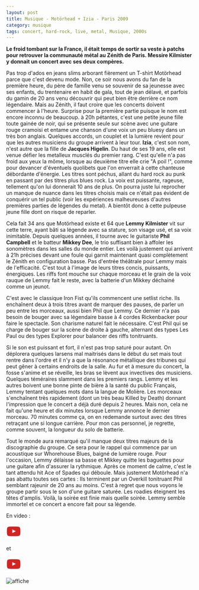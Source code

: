 ```yaml
---
layout: post
title: Musique - Motörhead + Izia - Paris 2009
category: musique
tags: concert, hard-rock, live, metal, Musique, 2000s
---
```


**Le froid tombant sur la France, il était temps de sortir sa veste à patchs pour retrouver la communauté métal au Zénith de Paris. Messire Kilmister y donnait un concert avec ses deux compères.**

Pas trop d'ados en jeans slims arborant fièrement un T-shirt Motörhead parce que c'est devenu mode. Non, ce soir nous avons du fan de la première heure, du père de famille venu se souvenir de sa jeunesse avec ses enfants, du trentenaire en habit de gala, tout de jean délavé, et parfois du gamin de 20 ans venu découvrir qui peut bien être derrière ce nom légendaire.
Mais au Zénith, il faut croire que les concerts doivent commencer à l'heure. Surprise pour la première partie puisque le nom est encore inconnu de beaucoup. à 20h pétantes, c'est une petite jeune fille toute gainée de noir, qui se présente seule sur scène avec une guitare rouge cramoisi et entame une chanson d'une voix un peu bluesy dans un très bon anglais. Quelques accords, un couplet et la lumière revient pour que les autres musiciens du groupe arrivent à leur tour. **Izia**, c'est son nom, n'est autre que la fille de **Jacques Higelin**. Du haut de ses 19 ans, elle est venue défier les metalleux musclés du premier rang. C'est qu'elle n'a pas froid aux yeux la môme, lorsque au deuxième titre elle crie "A poil !", comme pour devancer d'éventuels quolibets que l'on enverrait à cette chanteuse débordante d'énergie. Les titres sont péchus, allant du hard rock au punk en passant par des titres plus blues rock. La voix est puissante, rageuse, tellement qu'on lui donnerait 10 ans de plus. On pourra juste lui reprocher un manque de nuance dans les titres choisis mais ce n'était pas évident de conquérir un tel public (voir les expériences malheureuses d'autres premières parties de légendes du metal). A bientôt donc à cette pulpeuse jeune fille dont on risque de reparler.

Cela fait 34 ans que Motörhead existe et 64 que **Lemmy Kilmister** vit sur cette terre, ayant bâti sa légende avec sa stature, son visage usé, et sa voix inimitable. Depuis quelques années, il tourne avec le guitariste **Phil Campbell** et le batteur **Mikkey Dee**, le trio suffisant bien à affoler les sonomètres dans les salles du monde entier. Les voilà justement qui arrivent à 21h précises devant une foule qui garnit maintenant quasi complètement le Zénith en configuration basse. Pas d'entrée théâtrale pour Lemmy mais de l'efficacité. C'est tout à l'image de leurs titres concis, puissants, énergiques. Les riffs font mouche sur chaque morceau et le grain de la voix rauque de Lemmy fait le reste, avec la batterie d'un Mikkey déchainé comme un jeunot.

C'est avec le classique Iron Fist qu'ils commencent une setlist riche. Ils enchaînent deux à trois titres avant de marquer des pauses, de parler un peu entre les morceaux, aussi bien Phil que Lemmy. Ce dernier n'a pas besoin de bouger avec sa légendaire basse à 4 cordes Rickenbacker pour faire le spectacle. Son charisme naturel fait le nécessaire. C'est Phil qui se charge de bouger sur la scène de droite à gauche, alternant des types Les Paul ou des types Explorer pour balancer des riffs tonitruants.

Si le son est puissant et fort, il n'est pas trop saturé pour autant. On déplorera quelques larsens mal maitrisés dans le début du set mais tout rentre dans l'ordre et il n'y a que la résonance métallique des tribunes qui peut gêner à certains endroits de la salle. Au fur et à mesure du concert, la fosse s'anime et se réveille, les bras se lèvent aux invectives des musiciens. Quelques téméraires slamment dans les premiers rangs. Lemmy et les autres boivent une bonne pinte de bière à la santé du public Français, Lemmy tentant quelques mots dans la langue de Molière. Les morceaux s'enchaînent très rapidement (dont un très beau Killed by Death) donnant l'impression que le concert a déjà duré depuis 2 heures. Mais non, cela ne fait qu'une heure et dix minutes lorsque Lemmy annonce le dernier morceau. 70 minutes comme ça, on en redemande surtout avec des titres retraçant une si longue carrière. Pour mon cas personnel, je regrette, comme souvent, la longueur du solo de batterie.

Tout le monde aura remarqué qu'il manque deux titres majeurs de la discographie du groupe. Ce sera pour le rappel qui commence par un acoustique sur Whorehouse Blues, baigné de lumière rouge. Pour l'occasion, Lemmy délaisse sa basse et Mikkey quitte les baguettes pour une guitare afin d'assurer la rythmique. Après ce moment de calme, c'est le tant attendu hit Ace of Spades qui déboule. Mais justement Motörhead n'a pas abattu toutes ses cartes : Ils terminent par un Overkill tonitruant Phil semblant rajeunir de 20 ans au moins. C'est à regret que nous voyons le groupe partir sous le son d'une guitare saturée. Les roadies éteignent les têtes d'amplis. Voilà, la soirée est finie mais quelle soirée. Lemmy semble immortel et ce concert a encore fait pour sa légende.

En video : 

[![Video1](/images/youtube.png)](https://www.youtube.com/watch?v=w30R1crEA9s)

et

[![Video2](/images/youtube.png)](https://www.youtube.com/watch?v=5wuZb812bWc)


![affiche](https://filedn.eu/llqi9IBxlYouGRXYG2xlROb/img/2009/motorhead.jpg)

